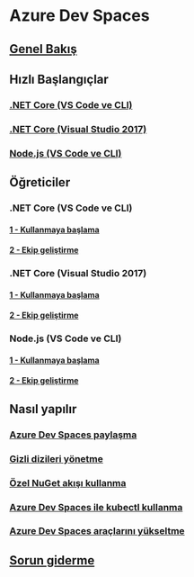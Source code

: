 # Azure Dev Spaces
## [Genel Bakış](azure-dev-spaces.md)

## Hızlı Başlangıçlar
### [.NET Core (VS Code ve CLI)](quickstart-netcore.md)
### [.NET Core (Visual Studio 2017)](quickstart-netcore-visualstudio.md)
### [Node.js (VS Code ve CLI)](quickstart-nodejs.md)

## Öğreticiler
### .NET Core (VS Code ve CLI)
#### [1 - Kullanmaya başlama](get-started-netcore.md)
#### [2 - Ekip geliştirme](team-development-netcore.md)
### .NET Core (Visual Studio 2017)
#### [1 - Kullanmaya başlama](get-started-netcore-visualstudio.md)
#### [2 - Ekip geliştirme](team-development-netcore-visualstudio.md)
### Node.js (VS Code ve CLI)
#### [1 - Kullanmaya başlama](get-started-nodejs.md)
#### [2 - Ekip geliştirme](team-development-nodejs.md)

## Nasıl yapılır
### [Azure Dev Spaces paylaşma](how-to/share-dev-spaces.md)
### [Gizli dizileri yönetme](how-to/manage-secrets.md)
### [Özel NuGet akışı kullanma](how-to/use-custom-nuget-feed.md)
### [Azure Dev Spaces ile kubectl kullanma](how-to/use-kubectl-with-azure-dev-spaces.md)
### [Azure Dev Spaces araçlarını yükseltme](how-to/upgrade-tools.md)

## [Sorun giderme](troubleshooting.md)



